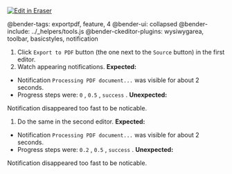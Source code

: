 <p><a target="_blank" href="https://app.eraser.io/workspace/gu33ZmWnevkTSpVETNAf" id="edit-in-eraser-github-link"><img alt="Edit in Eraser" src="https://firebasestorage.googleapis.com/v0/b/second-petal-295822.appspot.com/o/images%2Fgithub%2FOpen%20in%20Eraser.svg?alt=media&amp;token=968381c8-a7e7-472a-8ed6-4a6626da5501"></a></p>

@bender-tags: exportpdf, feature, 4
@bender-ui: collapsed
@bender-include: ../_helpers/tools.js
@bender-ckeditor-plugins: wysiwygarea, toolbar, basicstyles, notification

1. Click `Export to PDF`  button (the one next to the `Source`  button) in the first editor.
2. Watch appearing notifications.
 **Expected:**

- Notification `Processing PDF document...`  was visible for about 2 seconds.
- Progress steps were: `0` , `0.5` , `success` .
 **Unexpected:**

 Notification disappeared too fast to be noticable.

1. Do the same in the second editor.
 **Expected:**

- Notification `Processing PDF document...`  was visible for about 2 seconds.
- Progress steps were: `0.2` , `0.5` , `success` .
 **Unexpected:**

 Notification disappeared too fast to be noticable.



<!--- Eraser file: https://app.eraser.io/workspace/gu33ZmWnevkTSpVETNAf --->